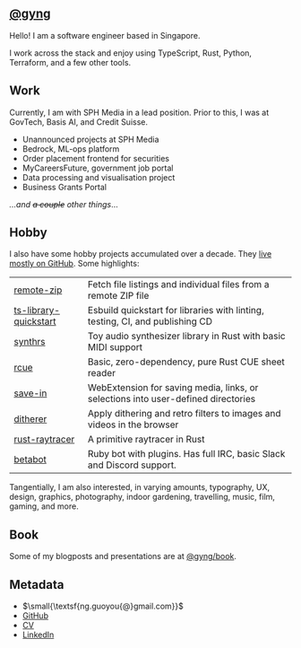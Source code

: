 ## [@gyng](https://github.com/gyng)

Hello! I am a software engineer based in Singapore.

I work across the stack and enjoy using TypeScript, Rust, Python, Terraform, and a few other tools.

## Work

Currently, I am with SPH Media in a lead position. Prior to this, I was at GovTech, Basis AI, and Credit Suisse.

- Unannounced projects at SPH Media
- Bedrock, ML-ops platform
- Order placement frontend for securities
- MyCareersFuture, government job portal
- Data processing and visualisation project
- Business Grants Portal

_&hellip;and ~~a couple~~ other things_&hellip;

## Hobby

I also have some hobby projects accumulated over a decade. They [live mostly on GitHub](https://github.com/gyng?tab=repositories). Some highlights:

|||
|-|-|
|[remote-zip](https://github.com/gyng/remote-zip)|Fetch file listings and individual files from a remote ZIP file|
|[ts-library-quickstart](https://github.com/gyng/ts-library-quickstart/)|Esbuild quickstart for libraries with linting, testing, CI, and publishing CD|
|[synthrs](https://github.com/gyng/synthrs)|Toy audio synthesizer library in Rust with basic MIDI support|
|[rcue](https://github.com/gyng/rcue)|Basic, zero-dependency, pure Rust CUE sheet reader|
|[save-in](https://github.com/gyng/save-in/)|WebExtension for saving media, links, or selections into user-defined directories|
|[ditherer](https://github.com/gyng/ditherer)|Apply dithering and retro filters to images and videos in the browser|
|[rust-raytracer](https://github.com/gyng/rust-raytracer)|A primitive raytracer in Rust|
|[betabot](https://github.com/gyng/betabot)|Ruby bot with plugins. Has full IRC, basic Slack and Discord support.|

Tangentially, I am also interested, in varying amounts, typography, UX, design, graphics, photography, indoor gardening, travelling, music, film, gaming, and more.

## Book

Some of my blogposts and presentations are at [@gyng/book](https://gyng.github.io/book/).

## Metadata

- $\small{\textsf{ng.guoyou\{@}gmail.com}}$
- [GitHub](https://github.com/gyng)
- [CV](./cv/cv.pdf)
- [LinkedIn](https://www.linkedin.com/in/guoyou/)

